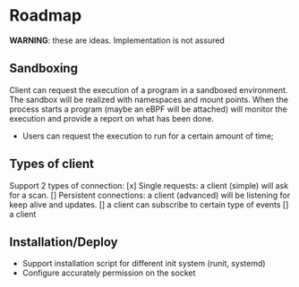 # Roadmap
**WARNING**: these are ideas. Implementation is not assured

## Sandboxing
Client can request the execution of a program in a sandboxed environment.
The sandbox will be realized with namespaces and mount points.
When the process starts a program (maybe an eBPF will be attached) will monitor the execution and provide a report 
on what has been done.

* Users can request the execution to run for a certain amount of time;

## Types of client
Support 2 types of connection:
[x] Single requests: a client (simple) will ask for a scan.
[] Persistent connections: a client (advanced) will be listening for keep alive and updates.
    [] a client can subscribe to certain type of events
    [] a client 

## Installation/Deploy
* Support installation script for different init system (runit, systemd)
* Configure accurately permission on the socket
